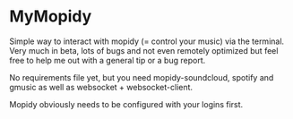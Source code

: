 # MyMopidy

Simple way to interact with mopidy (= control your music) via the terminal.
Very much in beta, lots of bugs and not even remotely optimized but feel
free to help me out with a general tip or a bug report.

No requirements file yet, but you need mopidy-soundcloud, spotify and gmusic
as well as websocket + websocket-client.

Mopidy obviously needs to be configured with your logins first.